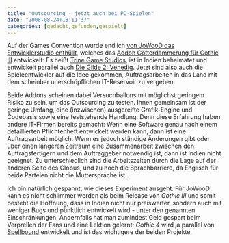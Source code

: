 ```yaml
---
title: "Outsourcing - jetzt auch bei PC-Spielen"
date: "2008-08-24T18:11:37"
categories: [gedacht,gefunden,gespielt]
---
```


Auf der Games Convention wurde endlich [von JoWooD das Entwicklerstudio enthüllt](http://www.worldofgothic.de/gothic3/index.php?go=showcomment&news_id=1201&_sid=), welches das [Addon Götterdämmerung für Gothic III](/2008/04/16/kaffeesatzlesen-gothic-iii-bekommt-ein-addon/) entwickelt: Es heißt [Trine Game Studios](http://www.trinegames.com/), ist in Indien beheimatet und entwickelt parallel auch [Die Gilde 2: Venedig](http://www.the3dzone.de/tag/trine-game-studios/). Jetzt sind also auch die Spieleentwickler auf die Idee gekommen, Auftragsarbeiten in das Land mit dem scheinbar unerschöpflichen IT-Reservoir zu vergeben.

Beide Addons scheinen dabei Versuchballons mit möglichst geringem Risiko zu sein, um das Outsourcing zu testen. Ihnen gemeinsam ist der geringe Umfang, eine (inzwischen) ausgereifte Grafik-Engine und Codebasis sowie eine feststehende Handlung. Denn diese Erfahrung haben andere IT-Firmen bereits gemacht: Wenn eine Software genau nach einem detaillierten Pflichtenheft entwickelt werden kann, dann ist eine Auftragsarbeit möglich. Wenn es jedoch ständige Änderungen gibt oder über einen längeren Zeitraum eine Zusammenarbeit zwischen den Auftragsfertigern und dem Auftraggeber notwendig ist, dann ist Indien nicht geeignet. Zu unterschiedlich sind die Arbeitszeiten durch die Lage auf der anderen Seite des Globus, und zu hoch die Sprachbarriere, da Englisch für beide Parteien nicht die Muttersprache ist.

Ich bin natürlich gespannt, wie dieses Experiment ausgeht. Für JoWooD kann es nicht schlimmer werden als beim Release von *Gothic III* und somit besteht die Hoffnung, dass in Indien nicht nur preiswerter, sondern auch mit weniger Bugs und pünktlich entwickelt wird - unter den genannten Einschränkungen. Andernfalls hat man zumindest Geld gespart beim Verprellen der Fans und eine Lektion gelernt; *Gothic 4* wird ja parallel von [Spellbound](http://www.spellbound.de/front_content.php?idcat=57) entwickelt und ist das wichtigere der beiden Projekte.
